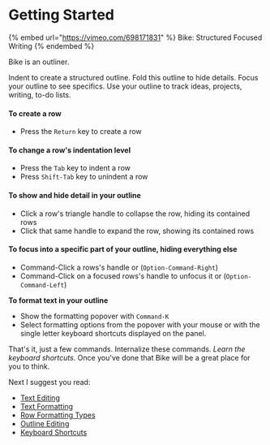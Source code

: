# Getting Started

{% embed url="https://vimeo.com/698171831" %}
Bike: Structured Focused Writing
{% endembed %}

Bike is an outliner.&#x20;

Indent to create a structured outline. Fold this outline to hide details. Focus your outline to see specifics. Use your outline to track ideas, projects, writing, to-do lists.

#### To create a row

* Press the `Return` key to create a row

#### To change a row's indentation level

* Press the `Tab` key to indent a row
* Press `Shift-Tab` key to unindent a row

#### To show and hide detail in your outline

* Click a row's triangle handle to collapse the row, hiding its contained rows
* Click that same handle to expand the row, showing its contained rows

#### To focus into a specific part of your outline, hiding everything else

* Command-Click a rows's handle or (`Option-Command-Right`)
* Command-Click on a focused rows's handle to unfocus it or (`Option-Command-Left`)

**To format text in your outline**

* Show the formatting popover with `Command-K`
* Select formatting options from the popover with your mouse or with the single letter keyboard shortcuts displayed on the panel.

That's it, just a few commands. Internalize these commands. _Learn the keyboard shortcuts_. Once you've done that Bike will be a great place for you to think.

Next I suggest you read:

* [Text Editing](using-bike/text-editing.md)
* [Text Formatting](using-bike/text-formatting.md)
* [Row Formatting Types](using-bike/row-formatting-types.md)
* [Outline Editing](using-bike/outline-editing.md)
* [Keyboard Shortcuts](keyboard-shortcuts.md)
